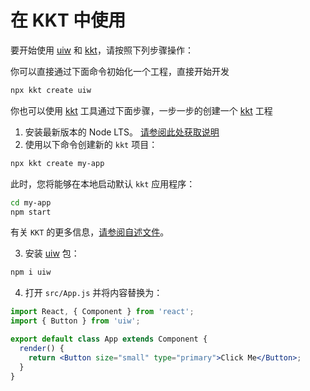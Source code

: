 在 KKT 中使用
===

要开始使用 [uiw](https://github.com/uiwjs/uiw) 和 [kkt](https://github.com/jaywcjlove/kkt)，请按照下列步骤操作：

你可以直接通过下面命令初始化一个工程，直接开始开发

```bash
npx kkt create uiw
```

你也可以使用 [kkt](https://github.com/jaywcjlove/kkt) 工具通过下面步骤，一步一步的创建一个 [kkt](https://github.com/jaywcjlove/kkt) 工程

1. 安装最新版本的 Node LTS。 [请参阅此处获取说明](https://docs.npmjs.com/getting-started/installing-node)
2. 使用以下命令创建新的 `kkt` 项目：

```bash
npx kkt create my-app
```

此时，您将能够在本地启动默认 `kkt` 应用程序：

```bash
cd my-app
npm start
```

有关 `KKT` 的更多信息，[请参阅自述文件](https://github.com/jaywcjlove/kkt)。

3. 安装 [uiw](https://github.com/uiwjs/uiw) 包：

```bash
npm i uiw
```

4. 打开 `src/App.js` 并将内容替换为：

```jsx
import React, { Component } from 'react';
import { Button } from 'uiw';

export default class App extends Component {
  render() {
    return <Button size="small" type="primary">Click Me</Button>;
  }
}
```